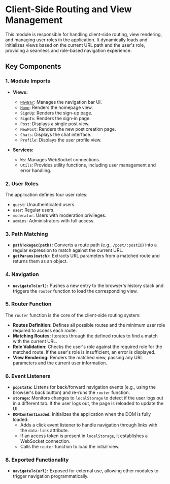 # Client-Side Routing and View Management

This module is responsible for handling client-side routing, view rendering, and managing user roles in the application.
It dynamically loads and initializes views based on the current URL path and the user's role, providing a seamless and role-based navigation experience.

## Key Components

### 1. Module Imports
- **Views:**
    - [`NavBar`](navbar.md): Manages the navigation bar UI.
    - [`Home`](homeview.md): Renders the homepage view.
    - `SignUp`: Renders the sign-up page.
    - `SignIn`: Renders the sign-in page.
    - `Post`: Displays a single post view.
    - `NewPost`: Renders the new post creation page.
    - `Chats`: Displays the chat interface.
    - `Profile`: Displays the user profile view.

- **Services:**
    - `Ws`: Manages WebSocket connections.
    - `Utils`: Provides utility functions, including user management and error handling.

### 2. User Roles
The application defines four user roles:
- `guest`: Unauthenticated users.
- `user`: Regular users.
- `moderator`: Users with moderation privileges.
- `admins`: Administrators with full access.

### 3. Path Matching
- **`pathToRegex(path)`:** Converts a route path (e.g., `/post/:postID`) into a regular expression to match against the current URL.
- **`getParams(match)`:** Extracts URL parameters from a matched route and returns them as an object.

### 4. Navigation
- **`navigateTo(url)`:** Pushes a new entry to the browser's history stack and triggers the `router` function to load the corresponding view.

### 5. Router Function
The `router` function is the core of the client-side routing system:
- **Routes Definition:** Defines all possible routes and the minimum user role required to access each route.
- **Matching Routes:** Iterates through the defined routes to find a match with the current URL.
- **Role Validation:** Checks the user's role against the required role for the matched route. If the user's role is insufficient, an error is displayed.
- **View Rendering:** Renders the matched view, passing any URL parameters and the current user information.

### 6. Event Listeners
- **`popstate`:** Listens for back/forward navigation events (e.g., using the browser's back button) and re-runs the `router` function.
- **`storage`:** Monitors changes to `localStorage` to detect if the user logs out in a different tab. If the user logs out, the page is reloaded to update the UI.
- **`DOMContentLoaded`:** Initializes the application when the DOM is fully loaded:
    - Adds a click event listener to handle navigation through links with the `data-link` attribute.
    - If an access token is present in `localStorage`, it establishes a WebSocket connection.
    - Calls the `router` function to load the initial view.

### 8. Exported Functionality
- **`navigateTo(url)`:** Exposed for external use, allowing other modules to trigger navigation programmatically.